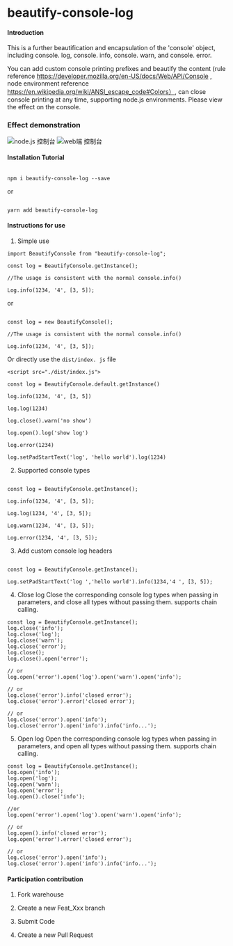 # beautify-console-log



#### Introduction

This is a further beautification and encapsulation of the 'console' object, including console. log, console. info, console. warn, and console. error.

You can add custom console printing prefixes and beautify the content (rule reference https://developer.mozilla.org/en-US/docs/Web/API/Console ,  node environment reference https://en.wikipedia.org/wiki/ANSI_escape_code#Colors）, can close console printing at any time, supporting node.js environments.
Please view the effect on the console.

### Effect demonstration
![node.js 控制台](https://img-blog.csdnimg.cn/7b0204dc2f7b4b78aab9e6ea43de256c.jpeg#pic_center)
![web端 控制台](https://img-blog.csdnimg.cn/35ebf4b72e574e4e9ecf0a9a6b148809.jpeg#pic_center)


#### Installation Tutorial


```

npm i beautify-console-log --save

```

or

```

yarn add beautify-console-log

```



#### Instructions for use



1. Simple use

```
import BeautifyConsole from "beautify-console-log";

const log = BeautifyConsole.getInstance();

//The usage is consistent with the normal console.info()

Log.info(1234, '4', [3, 5]);

```
or
```

const log = new BeautifyConsole();

//The usage is consistent with the normal console.info()

Log.info(1234, '4', [3, 5]);

```
Or directly use the `dist/index. js` file
```
<script src="./dist/index.js">
```

```
const log = BeautifyConsole.default.getInstance()

log.info(1234, '4', [3, 5])

log.log(1234)

log.close().warn('no show')

log.open().log('show log')

log.error(1234)

log.setPadStartText('log', 'hello world').log(1234)
```

2. Supported console types

```

const log = BeautifyConsole.getInstance();

Log.info(1234, '4', [3, 5]);

Log.log(1234, '4', [3, 5]);

Log.warn(1234, '4', [3, 5]);

Log.error(1234, '4', [3, 5]);

```

3. Add custom console log headers

```

const log = BeautifyConsole.getInstance();

Log.setPadStartText('log ','hello world').info(1234,'4 ', [3, 5]);

```
4. Close log
Close the corresponding console log types when passing in parameters, and close all types without passing them.
supports chain calling.
```
const log = BeautifyConsole.getInstance();
log.close('info');
log.close('log');
log.close('warn');
log.close('error');
log.close();
log.close().open('error');

// or
log.open('error').open('log').open('warn').open('info');

// or
log.close('error').info('closed error');
log.close('error').error('closed error');

// or
log.close('error').open('info');
log.close('error').open('info').info('info...');

```

5. Open log
Open the corresponding console log types when passing in parameters, and open all types without passing them.
supports chain calling.

```
const log = BeautifyConsole.getInstance();
log.open('info');
log.open('log');
log.open('warn');
log.open('error');
log.open().close('info');

//or
log.open('error').open('log').open('warn').open('info');

// or
log.open().info('closed error');
log.open('error').error('closed error');

// or
log.close('error').open('info');
log.close('error').open('info').info('info...');

```


#### Participation contribution



1. Fork warehouse

2. Create a new Feat_Xxx branch

3. Submit Code

4. Create a new Pull Request